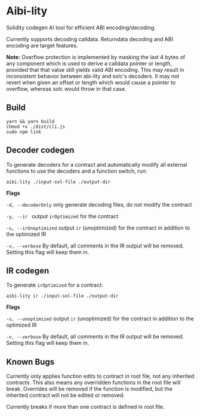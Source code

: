 # Aibi-lity

Solidity codegen AI tool for efficient ABI encoding/decoding.

Currently supports decoding calldata. Returndata decoding and ABI encoding are target features.

**Note:** Overflow protection is implemented by masking the last 4 bytes of any component which is used to derive a calldata pointer or length, provided that that value still yields valid ABI encoding. This may result in inconsistent behavior between abi-lity and solc's decoders. It may not revert when given an offset or length which would cause a pointer to overflow, whereas solc would throw in that case.

## Build

```
yarn && yarn build
chmod +x ./dist/cli.js
sudo npm link
```

## Decoder codegen

To generate decoders for a contract and automatically modify all external functions to use the decoders and a function switch, run:

```
aibi-lity ./input-sol-file ./output-dir
``` 

**Flags**

`-d, --decoderOnly` only generate decoding files, do not modify the contract

`-y, --ir ` output `irOptimized` for the contract

`-u, --irUnoptimized` output `ir` (unoptimized) for the contract in addition to the optimized IR

`-v, --verbose` By default, all comments in the IR output will be removed. Setting this flag will keep them in.

## IR codegen

To generate `irOptimized` for a contract:

```
aibi-lity ir ./input-sol-file ./output-dir
```

**Flags**

`-u, --unoptimized` output `ir` (unoptimized) for the contract in addition to the optimized IR

`-v, --verbose` By default, all comments in the IR output will be removed. Setting this flag will keep them in.

## Known Bugs

Currently only applies function edits to contract in root file, not any inherited contracts. This also means any overridden functions in the root file will break. Overrides will be removed if the function is modified, but the inherited contract will not be edited or removed.

Currently breaks if more than one contract is defined in root file.

